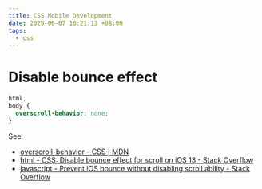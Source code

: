 ```yaml
---
title: CSS Mobile Development
date: 2025-06-07 16:21:13 +08:00
tags:
  - css
---
```


# Disable bounce effect

```css
html,
body {
  overscroll-behavior: none;
}
```

See:

- [overscroll-behavior - CSS | MDN](https://developer.mozilla.org/en-US/docs/Web/CSS/overscroll-behavior)
- [html - CSS: Disable bounce effect for scroll on iOS 13 - Stack Overflow](https://stackoverflow.com/questions/58684546/css-disable-bounce-effect-for-scroll-on-ios-13)
- [javascript - Prevent iOS bounce without disabling scroll ability - Stack Overflow](https://stackoverflow.com/questions/29894997/prevent-ios-bounce-without-disabling-scroll-ability)
